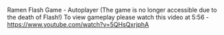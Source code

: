 Ramen Flash Game - Autoplayer
(The game is no longer accessible due to the death of Flash!)
To view gameplay please watch this video at 5:56 - https://www.youtube.com/watch?v=5QHsQxrjphA
